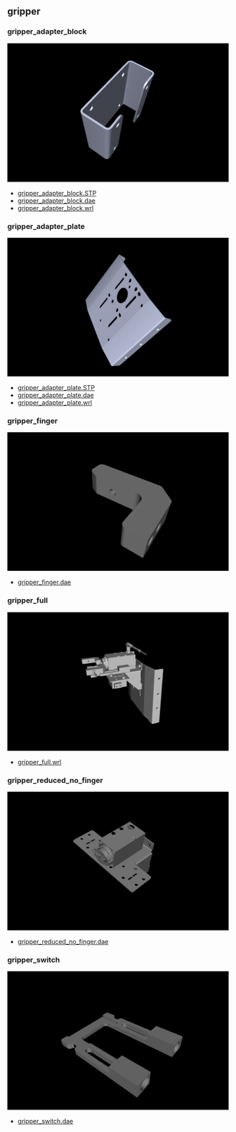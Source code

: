 <!---
 This file is automatically generated by the script 'create_preview_list.py'. Any changes will be lost 
-->

## gripper

### gripper_adapter_block

![gripper_adapter_block](gripper/gripper_adapter_block/preview.png)

* [gripper_adapter_block.STP](gripper/gripper_adapter_block/gripper_adapter_block.STP?raw=true)
* [gripper_adapter_block.dae](gripper/gripper_adapter_block/gripper_adapter_block.dae?raw=true)
* [gripper_adapter_block.wrl](gripper/gripper_adapter_block/gripper_adapter_block.wrl?raw=true)

### gripper_adapter_plate

![gripper_adapter_plate](gripper/gripper_adapter_plate/preview.png)

* [gripper_adapter_plate.STP](gripper/gripper_adapter_plate/gripper_adapter_plate.STP?raw=true)
* [gripper_adapter_plate.dae](gripper/gripper_adapter_plate/gripper_adapter_plate.dae?raw=true)
* [gripper_adapter_plate.wrl](gripper/gripper_adapter_plate/gripper_adapter_plate.wrl?raw=true)

### gripper_finger

![gripper_finger](gripper/gripper_finger/preview.png)

* [gripper_finger.dae](gripper/gripper_finger/gripper_finger.dae?raw=true)

### gripper_full

![gripper_full](gripper/gripper_full/preview.png)

* [gripper_full.wrl](gripper/gripper_full/gripper_full.wrl?raw=true)

### gripper_reduced_no_finger

![gripper_reduced_no_finger](gripper/gripper_reduced_no_finger/preview.png)

* [gripper_reduced_no_finger.dae](gripper/gripper_reduced_no_finger/gripper_reduced_no_finger.dae?raw=true)

### gripper_switch

![gripper_switch](gripper/gripper_switch/preview.png)

* [gripper_switch.dae](gripper/gripper_switch/gripper_switch.dae?raw=true)

